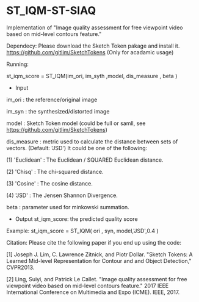 # ST_IQM-ST-SIAQ
Implementation of "Image quality assessment for free viewpoint video based on mid-level contours feature."

Dependecy:
Please download the Sketch Token pakage and install it. 
https://github.com/gitlim/SketchTokens
(Only for acadamic usage)


Running:

st_iqm_score  = ST_IQM(im_ori, im_syth ,model, dis_measure , beta )

- Input

im_ori : the reference/original image

im_syn : the synthesized/distorted image

model : Sketch Token model (could be full or samll, see https://github.com/gitlim/SketchTokens)

dis_measure : metric used to calculate the distance between sets of vectors. (Default: 'JSD')
It could be one of the following:

(1) 'Euclidean' :  The Euclidean / SQUARED Euclidean distance. 

(2) 'Chisq' : The chi-squared distance.

(3) 'Cosine' : The cosine distance.

(4) 'JSD' : The Jensen Shannon Divergence.

beta : parameter used for minkowski summation.

- Output 
st_iqm_score: the predicted quality score

Example:
st_iqm_score  = ST_IQM( ori ,  syn, model,'JSD',0.4 )

Citation:
Please cite the following paper if you end up using the code:

[1] Joseph J. Lim, C. Lawrence Zitnick, and Piotr Dollar. "Sketch Tokens: A Learned Mid-level Representation for Contour and and Object Detection," CVPR2013.


[2] Ling, Suiyi, and Patrick Le Callet. "Image quality assessment for free viewpoint video based on mid-level contours feature." 2017 IEEE International Conference on Multimedia and Expo (ICME). IEEE, 2017.


